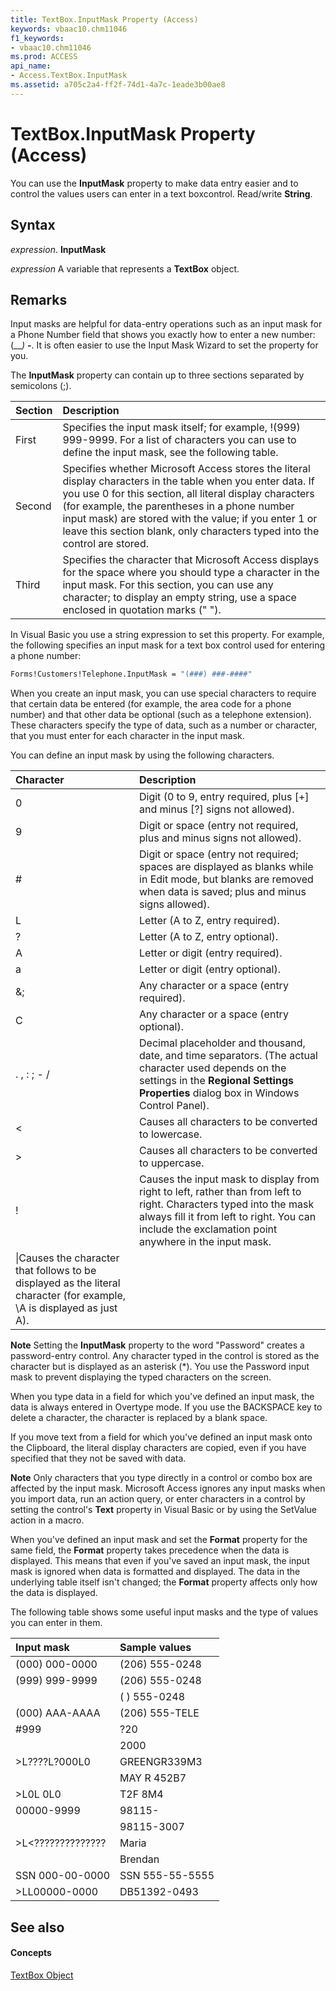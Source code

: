 ```yaml
---
title: TextBox.InputMask Property (Access)
keywords: vbaac10.chm11046
f1_keywords:
- vbaac10.chm11046
ms.prod: ACCESS
api_name:
- Access.TextBox.InputMask
ms.assetid: a705c2a4-ff2f-74d1-4a7c-1eade3b00ae8
---
```



# TextBox.InputMask Property (Access)

You can use the  **InputMask** property to make data entry easier and to control the values users can enter in a text boxcontrol. Read/write **String**.


## Syntax

 _expression_. **InputMask**

 _expression_ A variable that represents a **TextBox** object.


## Remarks

Input masks are helpful for data-entry operations such as an input mask for a Phone Number field that shows you exactly how to enter a new number: (___) ___-____. It is often easier to use the Input Mask Wizard to set the property for you.

The  **InputMask** property can contain up to three sections separated by semicolons (;).



|**Section**|**Description**|
|:-----|:-----|
|First|Specifies the input mask itself; for example, !(999) 999-9999. For a list of characters you can use to define the input mask, see the following table.|
|Second|Specifies whether Microsoft Access stores the literal display characters in the table when you enter data. If you use 0 for this section, all literal display characters (for example, the parentheses in a phone number input mask) are stored with the value; if you enter 1 or leave this section blank, only characters typed into the control are stored.|
|Third|Specifies the character that Microsoft Access displays for the space where you should type a character in the input mask. For this section, you can use any character; to display an empty string, use a space enclosed in quotation marks (" ").|
In Visual Basic you use a string expression to set this property. For example, the following specifies an input mask for a text box control used for entering a phone number:




```vb
Forms!Customers!Telephone.InputMask = "(###) ###-####"
```

When you create an input mask, you can use special characters to require that certain data be entered (for example, the area code for a phone number) and that other data be optional (such as a telephone extension). These characters specify the type of data, such as a number or character, that you must enter for each character in the input mask.

You can define an input mask by using the following characters.



|**Character**|**Description**|
|:-----|:-----|
|0|Digit (0 to 9, entry required, plus [+] and minus [?] signs not allowed).|
|9|Digit or space (entry not required, plus and minus signs not allowed).|
|#|Digit or space (entry not required; spaces are displayed as blanks while in Edit mode, but blanks are removed when data is saved; plus and minus signs allowed).|
|L|Letter (A to Z, entry required).|
|?|Letter (A to Z, entry optional).|
|A|Letter or digit (entry required).|
|a|Letter or digit (entry optional).|
|&;|Any character or a space (entry required).|
|C|Any character or a space (entry optional).|
|. , : ; - /|Decimal placeholder and thousand, date, and time separators. (The actual character used depends on the settings in the  **Regional Settings Properties** dialog box in Windows Control Panel).|
|<|Causes all characters to be converted to lowercase.|
|>|Causes all characters to be converted to uppercase.|
|!|Causes the input mask to display from right to left, rather than from left to right. Characters typed into the mask always fill it from left to right. You can include the exclamation point anywhere in the input mask.|
|\|Causes the character that follows to be displayed as the literal character (for example, \A is displayed as just A).|

 **Note**   Setting the **InputMask** property to the word "Password" creates a password-entry control. Any character typed in the control is stored as the character but is displayed as an asterisk (*). You use the Password input mask to prevent displaying the typed characters on the screen.

When you type data in a field for which you've defined an input mask, the data is always entered in Overtype mode. If you use the BACKSPACE key to delete a character, the character is replaced by a blank space.

If you move text from a field for which you've defined an input mask onto the Clipboard, the literal display characters are copied, even if you have specified that they not be saved with data.


 **Note**  Only characters that you type directly in a control or combo box are affected by the input mask. Microsoft Access ignores any input masks when you import data, run an action query, or enter characters in a control by setting the control's  **Text** property in Visual Basic or by using the SetValue action in a macro.

When you've defined an input mask and set the  **Format** property for the same field, the **Format** property takes precedence when the data is displayed. This means that even if you've saved an input mask, the input mask is ignored when data is formatted and displayed. The data in the underlying table itself isn't changed; the **Format** property affects only how the data is displayed.

The following table shows some useful input masks and the type of values you can enter in them.



|**Input mask**|**Sample values**|
|:-----|:-----|
|(000) 000-0000|(206) 555-0248|
|(999) 999-9999|(206) 555-0248|
||( ) 555-0248|
|(000) AAA-AAAA|(206) 555-TELE|
|#999|?20|
||2000|
|>L????L?000L0|GREENGR339M3|
||MAY R 452B7|
|>L0L 0L0|T2F 8M4|
|00000-9999|98115-|
||98115-3007|
|>L<??????????????|Maria|
||Brendan|
|SSN 000-00-0000|SSN 555-55-5555|
|>LL00000-0000|DB51392-0493|

## See also


#### Concepts


[TextBox Object](textbox-object-access.md)

